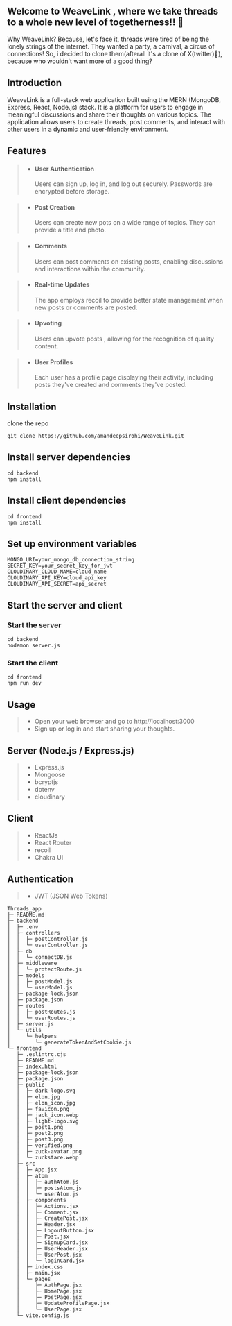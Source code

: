 ## Welcome to WeaveLink , where we take threads to a whole new level of togetherness!! 🎉

Why WeaveLink?
Because, let's face it, threads were tired of being the lonely strings of the internet. They wanted a party, a carnival, a circus of connections! So, i decided to clone them(afterall it's a clone of X(twitter)😬), because who wouldn't want more of a good thing?

## Introduction

WeaveLink is a full-stack web application built using the MERN (MongoDB, Express, React, Node.js) stack. It is a platform for users to engage in meaningful discussions and share their thoughts on various topics. The application allows users to create threads, post comments, and interact with other users in a dynamic and user-friendly environment.

## Features

>- <h4> User Authentication</h4> Users can sign up, log in, and log out securely. Passwords are encrypted before storage.

>- <h4>Post Creation</h4> Users can create new pots on a wide range of topics. They can provide a title and photo.

>- <h4>Comments</h4> Users can post comments on existing posts, enabling discussions and interactions within the community.

>- <h4>Real-time Updates</h4> The app employs recoil to provide better state management when new posts or comments are posted.

>- <h4>Upvoting</h4> Users can upvote posts , allowing for the recognition of quality content.

>- <h4>User Profiles</h4> Each user has a profile page displaying their activity, including posts they've created and comments they've posted.

## Installation
clone the repo
```console
git clone https://github.com/amandeepsirohi/WeaveLink.git
```

## Install server dependencies
```console
cd backend
npm install
```

## Install client dependencies
```console
cd frontend
npm install
```

## Set up environment variables
```console
MONGO_URI=your_mongo_db_connection_string
SECRET_KEY=your_secret_key_for_jwt
CLOUDINARY_CLOUD_NAME=cloud_name
CLOUDINARY_API_KEY=cloud_api_key
CLOUDINARY_API_SECRET=api_secret
```

## Start the server and client

### Start the server
```console
cd backend
nodemon server.js
```
### Start the client
```console
cd frontend
npm run dev
```

## Usage
> - Open your web browser and go to http://localhost:3000
> - Sign up or log in and start sharing your thoughts.

## Server (Node.js / Express.js)
> - Express.js
> - Mongoose
> - bcryptjs
> - dotenv
> - cloudinary

## Client 
> - ReactJs
> - React Router
> - recoil
> - Chakra UI

## Authentication 
> - JWT (JSON Web Tokens)

```
Threads_app
├─ README.md
├─ backend
│  ├─ .env
│  ├─ controllers
│  │  ├─ postController.js
│  │  └─ userController.js
│  ├─ db
│  │  └─ connectDB.js
│  ├─ middleware
│  │  └─ protectRoute.js
│  ├─ models
│  │  ├─ postModel.js
│  │  └─ userModel.js
│  ├─ package-lock.json
│  ├─ package.json
│  ├─ routes
│  │  ├─ postRoutes.js
│  │  └─ userRoutes.js
│  ├─ server.js
│  └─ utils
│     └─ helpers
│        └─ generateTokenAndSetCookie.js
└─ frontend
   ├─ .eslintrc.cjs
   ├─ README.md
   ├─ index.html
   ├─ package-lock.json
   ├─ package.json
   ├─ public
   │  ├─ dark-logo.svg
   │  ├─ elon.jpg
   │  ├─ elon_icon.jpg
   │  ├─ favicon.png
   │  ├─ jack_icon.webp
   │  ├─ light-logo.svg
   │  ├─ post1.png
   │  ├─ post2.png
   │  ├─ post3.png
   │  ├─ verified.png
   │  ├─ zuck-avatar.png
   │  └─ zuckstare.webp
   ├─ src
   │  ├─ App.jsx
   │  ├─ atom
   │  │  ├─ authAtom.js
   │  │  ├─ postsAtom.js
   │  │  └─ userAtom.js
   │  ├─ components
   │  │  ├─ Actions.jsx
   │  │  ├─ Comment.jsx
   │  │  ├─ CreatePost.jsx
   │  │  ├─ Header.jsx
   │  │  ├─ LogoutButton.jsx
   │  │  ├─ Post.jsx
   │  │  ├─ SignupCard.jsx
   │  │  ├─ UserHeader.jsx
   │  │  ├─ UserPost.jsx
   │  │  └─ loginCard.jsx
   │  ├─ index.css
   │  ├─ main.jsx
   │  └─ pages
   │     ├─ AuthPage.jsx
   │     ├─ HomePage.jsx
   │     ├─ PostPage.jsx
   │     ├─ UpdateProfilePage.jsx
   │     └─ UserPage.jsx
   └─ vite.config.js

```